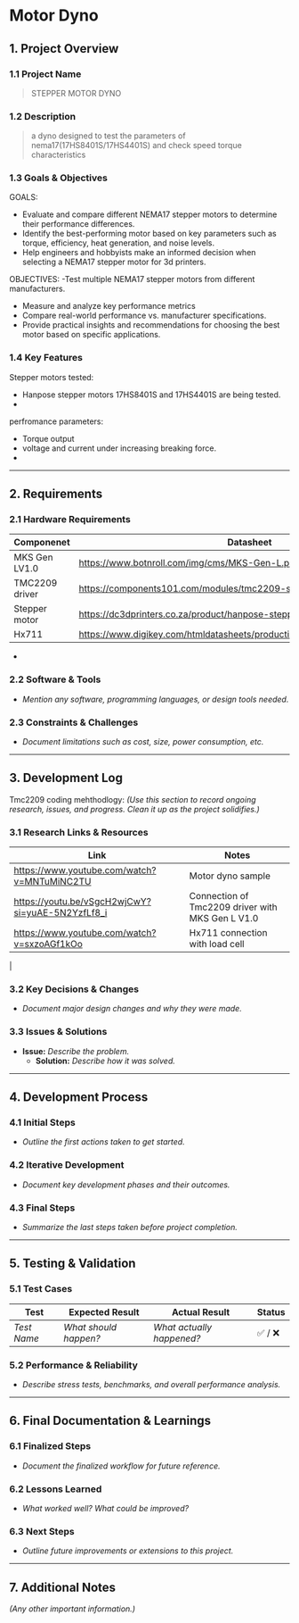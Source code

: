 # Motor Dyno
## 1. Project Overview
### 1.1 Project Name
> STEPPER MOTOR DYNO

### 1.2 Description
> a dyno designed to test the parameters of nema17(17HS8401S/17HS4401S) and check speed torque characteristics 

### 1.3 Goals & Objectives
GOALS:
- Evaluate and compare different NEMA17 stepper motors to determine their performance differences.
- Identify the best-performing motor based on key parameters such as torque, efficiency, heat generation, and noise levels.
- Help  engineers and hobbyists make an informed decision when selecting a NEMA17 stepper motor for 3d printers.

OBJECTIVES:
  -Test multiple NEMA17 stepper motors from different manufacturers.
  - Measure and analyze key performance metrics
  - Compare real-world performance vs. manufacturer specifications.
  - Provide practical insights and recommendations for choosing the best motor based on specific applications.
### 1.4 Key Features
Stepper motors tested:
- Hanpose stepper motors 17HS8401S and 17HS4401S are being tested.
- 
perfromance parameters:
- Torque output
- voltage and current under increasing breaking force.
- 

---

## 2. Requirements
### 2.1 Hardware Requirements
|Componenet|Datasheet|schematics|
|----------|-----------|----------|
|MKS Gen LV1.0|https://www.botnroll.com/img/cms/MKS-Gen-L.pdf|https://github.com/makerbase-mks/MKS-GEN_L/blob/master/hardware/MKS%20Gen_L%20V1.0_008/MKS%20Gen_L%20V1.0_008%20PIN.pdf|
|TMC2209 driver|https://components101.com/modules/tmc2209-stepper-motor-driver-module|https://www.analog.com/media/en/technical-documentation/data-sheets/tmc2209_datasheet_rev1.09.pdf|
|Stepper motor|https://dc3dprinters.co.za/product/hanpose-stepper-motor-17hs8401s/|-|
|Hx711|https://www.digikey.com/htmldatasheets/production/1836471/0/0/1/HX711.pdf|-|

- 

### 2.2 Software & Tools
- *Mention any software, programming languages, or design tools needed.*

### 2.3 Constraints & Challenges
- *Document limitations such as cost, size, power consumption, etc.*

---

## 3. Development Log
Tmc2209 coding mehthodlogy:
*(Use this section to record ongoing research, issues, and progress. Clean it up as the project solidifies.)*

### 3.1 Research Links & Resources
| Link | Notes |
|----------|-----------|
|https://www.youtube.com/watch?v=MNTuMiNC2TU| Motor dyno sample |
|https://youtu.be/vSgcH2wjCwY?si=yuAE-5N2YzfLf8_i|Connection of Tmc2209 driver with MKS Gen L V1.0|
|https://www.youtube.com/watch?v=sxzoAGf1kOo| Hx711 connection with load cell|
|




### 3.2 Key Decisions & Changes
- *Document major design changes and why they were made.*

### 3.3 Issues & Solutions
- **Issue:** *Describe the problem.*
  - **Solution:** *Describe how it was solved.*

---

## 4. Development Process
### 4.1 Initial Steps
- *Outline the first actions taken to get started.*

### 4.2 Iterative Development
- *Document key development phases and their outcomes.*

### 4.3 Final Steps
- *Summarize the last steps taken before project completion.*

---

## 5. Testing & Validation
### 5.1 Test Cases
| Test | Expected Result | Actual Result | Status |
|------|----------------|---------------|--------|
| *Test Name* | *What should happen?* | *What actually happened?* | ✅ / ❌ |

### 5.2 Performance & Reliability
- *Describe stress tests, benchmarks, and overall performance analysis.*

---

## 6. Final Documentation & Learnings
### 6.1 Finalized Steps
- *Document the finalized workflow for future reference.*

### 6.2 Lessons Learned
- *What worked well? What could be improved?*

### 6.3 Next Steps
- *Outline future improvements or extensions to this project.*

---

## 7. Additional Notes
*(Any other important information.)*
